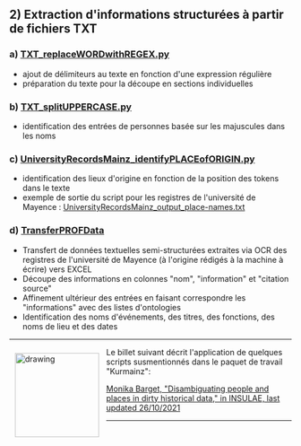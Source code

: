 <h2>2) Extraction d'informations structurées à partir de fichiers TXT</h2>

<h3>a) <a href="https://github.com/ieg-dhr/DigiKAR/blob/main/TXT_replaceWORDwithREGEX.py">TXT_replaceWORDwithREGEX.py</a></h3>
<ul>
<li>ajout de délimiteurs au texte en fonction d'une expression régulière</li>
<li>préparation du texte pour la découpe en sections individuelles</li>
</ul>

<h3>b) <a href="https://github.com/ieg-dhr/DigiKAR/blob/main/TXT_splitUPPERCASE.py">TXT_splitUPPERCASE.py</a></h3>
<ul>
<li>identification des entrées de personnes basée sur les majuscules dans les noms</li>
</ul>

<h3>c) <a href="https://github.com/ieg-dhr/DigiKAR/blob/main/UniversityRecordsMainz_identifyPLACEofORIGIN.py">UniversityRecordsMainz_identifyPLACEofORIGIN.py</a></h3>
<ul>
<li>identification des lieux d'origine en fonction de la position des tokens dans le texte</li>
<li>exemple de sortie du script pour les registres de l'université de Mayence :
<a href="https://github.com/ieg-dhr/DigiKAR/blob/main/UniversityRecordsMainz_output_place-names.txt">UniversityRecordsMainz_output_place-names.txt</a></li>
</ul>

<h3>d) <a href="https://github.com/ieg-dhr/DigiKAR/blob/main/JupyterNotebooks_DigiKAR/TransferPROFData.ipynb">TransferPROFData</a></h3>
<ul>
<li>Transfert de données textuelles semi-structurées extraites via OCR des registres de l'université de Mayence (à l'origine rédigés à la machine à écrire) vers EXCEL</li>
<li>Découpe des informations en colonnes "nom", "information" et "citation source"</li>
<li>Affinement ultérieur des entrées en faisant correspondre les "informations" avec des listes d'ontologies</li>
<li>Identification des noms d'événements, des titres, des fonctions, des noms de lieu et des dates</li>
</ul>

<hr>

<img src="https://upload.wikimedia.org/wikipedia/commons/1/1c/Kurmainzische_Wappentafel_1750.jpg" alt="drawing" width="150" style="padding:10px" align="left"/>
Le billet suivant décrit l'application de quelques scripts susmentionnés dans le paquet de travail "Kurmainz":</p>
<a href="https://insulae.hypotheses.org/333">Monika Barget, "Disambiguating people and places in dirty historical data," in INSULAE, last updated 26/10/2021</a>

<hr>
